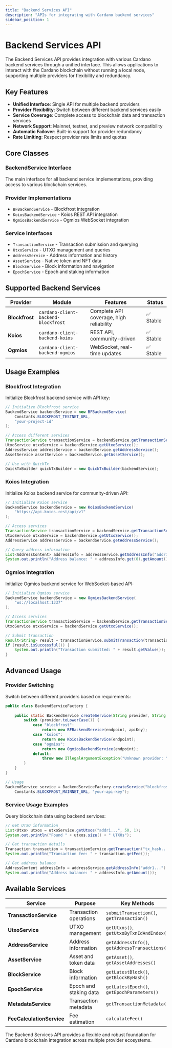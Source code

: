 ```yaml
---
title: "Backend Services API"
description: "APIs for integrating with Cardano backend services"
sidebar_position: 1
---
```


# Backend Services API

The Backend Services API provides integration with various Cardano backend services through a unified interface. This allows applications to interact with the Cardano blockchain without running a local node, supporting multiple providers for flexibility and redundancy.

## Key Features

- **Unified Interface**: Single API for multiple backend providers
- **Provider Flexibility**: Switch between different backend services easily
- **Service Coverage**: Complete access to blockchain data and transaction services
- **Network Support**: Mainnet, testnet, and preview network compatibility
- **Automatic Failover**: Built-in support for provider redundancy
- **Rate Limiting**: Respect provider rate limits and quotas

## Core Classes

### BackendService Interface
The main interface for all backend service implementations, providing access to various blockchain services.

### Provider Implementations
- `BFBackendService` - Blockfrost integration
- `KoiosBackendService` - Koios REST API integration  
- `OgmiosBackendService` - Ogmios WebSocket integration

### Service Interfaces
- `TransactionService` - Transaction submission and querying
- `UtxoService` - UTXO management and queries
- `AddressService` - Address information and history
- `AssetService` - Native token and NFT data
- `BlockService` - Block information and navigation
- `EpochService` - Epoch and staking information

## Supported Backend Services

| Provider | Module | Features | Status |
|----------|--------|----------|--------|
| **Blockfrost** | `cardano-client-backend-blockfrost` | Complete API coverage, high reliability | ✅ Stable |
| **Koios** | `cardano-client-backend-koios` | REST API, community-driven | ✅ Stable |
| **Ogmios** | `cardano-client-backend-ogmios` | WebSocket, real-time updates | ✅ Stable |

## Usage Examples

### Blockfrost Integration

Initialize Blockfrost backend service with API key:

```java
// Initialize Blockfrost service
BackendService backendService = new BFBackendService(
    Constants.BLOCKFROST_TESTNET_URL, 
    "your-project-id"
);

// Access different services
TransactionService transactionService = backendService.getTransactionService();
UtxoService utxoService = backendService.getUtxoService();
AddressService addressService = backendService.getAddressService();
AssetService assetService = backendService.getAssetService();

// Use with QuickTx
QuickTxBuilder quickTxBuilder = new QuickTxBuilder(backendService);
```

### Koios Integration

Initialize Koios backend service for community-driven API:

```java
// Initialize Koios service
BackendService backendService = new KoiosBackendService(
    "https://api.koios.rest/api/v1"
);

// Access services
TransactionService transactionService = backendService.getTransactionService();
UtxoService utxoService = backendService.getUtxoService();
AddressService addressService = backendService.getAddressService();

// Query address information
List<AddressContent> addressInfo = addressService.getAddressInfo("addr1...");
System.out.println("Address balance: " + addressInfo.get(0).getAmount());
```

### Ogmios Integration

Initialize Ogmios backend service for WebSocket-based API:

```java
// Initialize Ogmios service
BackendService backendService = new OgmiosBackendService(
    "ws://localhost:1337"
);

// Access services
TransactionService transactionService = backendService.getTransactionService();
UtxoService utxoService = backendService.getUtxoService();

// Submit transaction
Result<String> result = transactionService.submitTransaction(transactionCbor);
if (result.isSuccessful()) {
    System.out.println("Transaction submitted: " + result.getValue());
}
```

## Advanced Usage

### Provider Switching

Switch between different providers based on requirements:

```java
public class BackendServiceFactory {
    
    public static BackendService createService(String provider, String endpoint, String apiKey) {
        switch (provider.toLowerCase()) {
            case "blockfrost":
                return new BFBackendService(endpoint, apiKey);
            case "koios":
                return new KoiosBackendService(endpoint);
            case "ogmios":
                return new OgmiosBackendService(endpoint);
            default:
                throw new IllegalArgumentException("Unknown provider: " + provider);
        }
    }
}

// Usage
BackendService service = BackendServiceFactory.createService("blockfrost", 
    Constants.BLOCKFROST_MAINNET_URL, "your-api-key");
```

### Service Usage Examples

Query blockchain data using backend services:

```java
// Get UTXO information
List<Utxo> utxos = utxoService.getUtxos("addr1...", 50, 1);
System.out.println("Found " + utxos.size() + " UTXOs");

// Get transaction details
Transaction transaction = transactionService.getTransaction("tx_hash...");
System.out.println("Transaction fee: " + transaction.getFee());

// Get address balance
AddressContent addressInfo = addressService.getAddressInfo("addr1...").get(0);
System.out.println("Address balance: " + addressInfo.getAmount());
```

## Available Services

| Service | Purpose | Key Methods |
|---------|---------|-------------|
| **TransactionService** | Transaction operations | `submitTransaction()`, `getTransaction()` |
| **UtxoService** | UTXO management | `getUtxos()`, `getUtxoByTxnIdAndIndex()` |
| **AddressService** | Address information | `getAddressInfo()`, `getAddressTransactions()` |
| **AssetService** | Asset and token data | `getAsset()`, `getAssetAddresses()` |
| **BlockService** | Block information | `getLatestBlock()`, `getBlockByHash()` |
| **EpochService** | Epoch and staking data | `getLatestEpoch()`, `getEpochParameters()` |
| **MetadataService** | Transaction metadata | `getTransactionMetadata()` |
| **FeeCalculationService** | Fee estimation | `calculateFee()` |

The Backend Services API provides a flexible and robust foundation for Cardano blockchain integration across multiple provider ecosystems.
